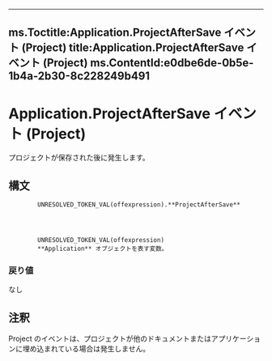 

---
ms.Toctitle:Application.ProjectAfterSave イベント (Project)
title:Application.ProjectAfterSave イベント (Project)
ms.ContentId:e0dbe6de-0b5e-1b4a-2b30-8c228249b491
---
# Application.ProjectAfterSave イベント (Project)




プロジェクトが保存された後に発生します。

## 構文

            UNRESOLVED_TOKEN_VAL(offexpression).**ProjectAfterSave**




            UNRESOLVED_TOKEN_VAL(offexpression)
            **Application** オブジェクトを表す変数。

### 戻り値
なし





## 注釈
Project のイベントは、プロジェクトが他のドキュメントまたはアプリケーションに埋め込まれている場合は発生しません。






